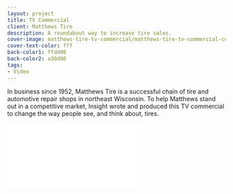 ```yaml
---
layout: project
title: TV Commercial
client: Matthews Tire
description: A roundabout way to increase tire sales.
cover-image: matthews-tire-tv-commercial/matthews-tire-tv-commercial-cover
cover-text-color: fff
back-color1: ffdd00
back-color2: a38d00
tags:
- Video
---
```


In business since 1952, Matthews Tire is a successful chain of tire and automotive repair shops in northeast Wisconsin. To help Matthews stand out in a competitive market, Insight wrote and produced this TV commercial to change the way people see, and think about, tires.

<iframe src="//www.youtube.com/embed/FZgdQvtaN_c" frameborder="0" allowfullscreen></iframe>
